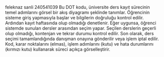feleknaz sanli
240541039
Bu DOT kodu, üniversite ders kayıt sürecinin temel adımlarını görsel bir akış diyagramı şeklinde tanımlar. Öğrencinin sisteme giriş yapmasıyla başlar ve bilgilerin doğruluğu kontrol edilir. Ardından kayıt haftasında olup olmadığı denetlenir. Eğer uygunsa, öğrenci sistemde sunulan dersler arasından seçim yapar. Seçilen derslerin geçerli olup olmadığı, kontenjan ve tekrar durumu kontrol edilir. Son olarak, ders seçimi tamamlandığında danışman onayına gönderilir veya işlem iptal edilir. Kod, karar noktalarını (elmas), işlem adımlarını (kutu) ve hata durumlarını (kırmızı kutu) kullanarak süreci açıkça görselleştirir.

